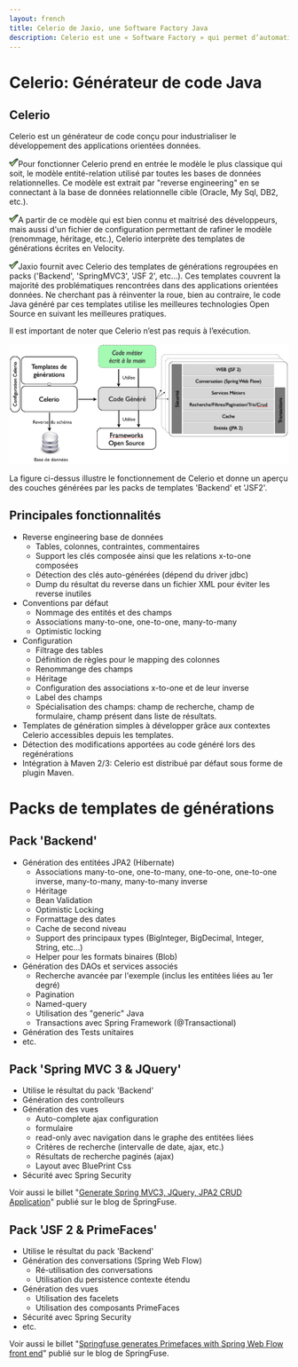 ```yaml
---
layout: french
title: Celerio de Jaxio, une Software Factory Java
description: Celerio est une « Software Factory » qui permet d’automatiser en partie le développement informatique des applications web en Java. 
---
```


# Celerio: Générateur de code Java

## Celerio

Celerio est un générateur de code conçu pour industrialiser le développement des applications orientées données.

<div class="prepend-1 span-23 last">
<p><img src="/images/green-check.gif"/>Pour fonctionner Celerio prend en entrée le modèle le plus classique qui soit, le modèle entité­-relation utilisé par toutes les bases de données relationnelles. Ce modèle est extrait par "reverse engineering" en se connectant à la base de données relationnelle cible (Oracle, My Sql, DB2, etc.).</p>

<p><img src="/images/green-check.gif"/>A partir de ce modèle qui est bien connu et maitrisé des développeurs, mais aussi d'un fichier de configuration permettant de rafiner le modèle (renommage, héritage, etc.),
Celerio interprète des templates de générations écrites en Velocity.</p>

<p><img src="/images/green-check.gif"/>Jaxio fournit avec Celerio des templates de générations regroupées en packs ('Backend', 'SpringMVC3', 'JSF 2', etc...). Ces templates couvrent la majorité des problématiques rencontrées dans des applications orientées données.
Ne cherchant pas à réinventer la roue, bien au contraire, le code Java généré par ces templates utilise les meilleures technologies Open Source en suivant les meilleures pra­tiques.</p>
</div>

Il est important de noter que Celerio n’est pas requis à l’exécution.


<img src="/images/celerio/celerio-overview.png"/>


La figure ci-dessus illustre le fonctionnement de Celerio et donne un aperçu des couches générées par les packs de templates 'Backend' et 'JSF2'.


## Principales fonctionnalités

* Reverse engineering base de données
    * Tables, colonnes, contraintes, commentaires
	* Support les clés composée ainsi que les relations x-to-one composées
	* Détection des clés auto-générées (dépend du driver jdbc)
	* Dump du résultat du reverse dans un fichier XML pour éviter les reverse inutiles
* Conventions par défaut
    * Nommage des entités et des champs 
    * Associations many-to-one, one-to-one, many-to-many
    * Optimistic locking  
* Configuration
	* Filtrage des tables
	* Définition de règles pour le mapping des colonnes
	* Renommange des champs
	* Héritage
	* Configuration des associations x-to-one et de leur inverse
	* Label des champs
	* Spécialisation des champs: champ de recherche, champ de formulaire, champ présent dans liste de résultats.
* Templates de génération simples à développer grâce aux contextes Celerio accessibles depuis les templates.	
* Détection des modifications apportées au code généré lors des regénérations
* Intégration à Maven 2/3: Celerio est distribué par défaut sous forme de plugin Maven.


# Packs de templates de générations

## Pack 'Backend'
* Génération des entitées JPA2 (Hibernate)
	* Associations many-to-one, one-to-many, one-to-one, one-to-one inverse, many-to-many, many-to-many inverse
	* Héritage
	* Bean Validation
	* Optimistic Locking
	* Formattage des dates
	* Cache de second niveau
	* Support des principaux types (BigInteger, BigDecimal, Integer, String, etc...)
	* Helper pour les formats binaires (Blob)
* Génération des DAOs et services associés
	* Recherche avancée par l'exemple (inclus les entitées liées au 1er degré)
	* Pagination
	* Named-query
	* Utilisation des "generic" Java
	* Transactions avec Spring Framework (@Transactional)
* Génération des Tests unitaires
* etc.

## Pack 'Spring MVC 3 & JQuery'
* Utilise le résultat du pack 'Backend'
* Génération des controlleurs
* Génération des vues
	* Auto-complete ajax configuration
	* formulaire
	* read-only avec navigation dans le graphe des entitées liées
	* Critères de recherche (intervalle de date, ajax, etc.)
	* Résultats de recherche paginés (ajax)
	* Layout avec BluePrint Css
* Sécurité avec Spring Security

<p>Voir aussi le billet "<a href="http://www.springfuse.com/2011/05/04/generate-spring-mvc3-jquery-jpa2-crud-applications.html">Generate Spring MVC3, JQuery, JPA2 CRUD Application</a>" publié sur le blog de SpringFuse.</p>

## Pack 'JSF 2 & PrimeFaces'
* Utilise le résultat du pack 'Backend'
* Génération des conversations (Spring Web Flow)
	* Ré-utilisation des conversations
	* Utilisation du persistence contexte étendu
* Génération des vues
	* Utilisation des facelets
	* Utilisation des composants PrimeFaces
* Sécurité avec Spring Security
* etc.

Voir aussi le billet "<a href="http://www.springfuse.com/2011/01/04/springfuse-generates-primefaces-with-spring-webflow-frontend.html">Springfuse generates Primefaces with Spring Web Flow front end</a>" publié sur le blog de SpringFuse.  
